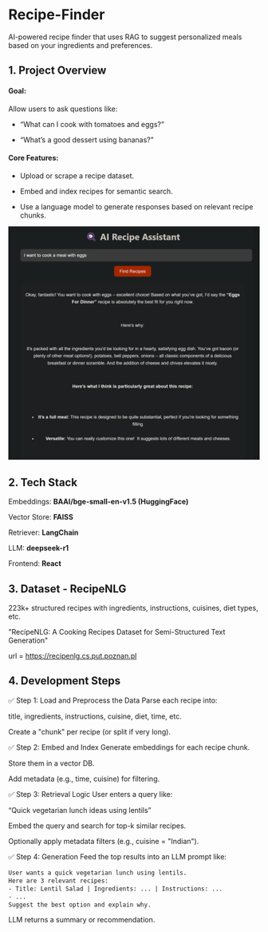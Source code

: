 # Recipe-Finder

AI-powered recipe finder that uses RAG to suggest personalized meals based on your ingredients and preferences.

## 1. Project Overview

#### Goal:

Allow users to ask questions like:

- “What can I cook with tomatoes and eggs?”

- “What’s a good dessert using bananas?”

#### Core Features:

- Upload or scrape a recipe dataset.

- Embed and index recipes for semantic search.

- Use a language model to generate responses based on relevant recipe chunks.

![Example](https://github.com/TunsTudor-Mircea/Recipe-Finder/blob/main/example_usage.png?raw=true)

## 2. Tech Stack

Embeddings: **BAAI/bge-small-en-v1.5 (HuggingFace)**

Vector Store: **FAISS**

Retriever: **LangChain**

LLM: **deepseek-r1**

Frontend: **React**

## 3. Dataset - **RecipeNLG**

223k+ structured recipes with ingredients, instructions, cuisines, diet types, etc.

"RecipeNLG: A Cooking Recipes Dataset for Semi-Structured Text Generation"

url = https://recipenlg.cs.put.poznan.pl

## 4. Development Steps
✅ Step 1: Load and Preprocess the Data
Parse each recipe into:

title, ingredients, instructions, cuisine, diet, time, etc.

Create a "chunk" per recipe (or split if very long).

✅ Step 2: Embed and Index
Generate embeddings for each recipe chunk.

Store them in a vector DB.

Add metadata (e.g., time, cuisine) for filtering.

✅ Step 3: Retrieval Logic
User enters a query like:

“Quick vegetarian lunch ideas using lentils”

Embed the query and search for top-k similar recipes.

Optionally apply metadata filters (e.g., cuisine = "Indian").

✅ Step 4: Generation
Feed the top results into an LLM prompt like:
```
User wants a quick vegetarian lunch using lentils.
Here are 3 relevant recipes:
- Title: Lentil Salad | Ingredients: ... | Instructions: ...
- ...
Suggest the best option and explain why.
```
LLM returns a summary or recommendation.
